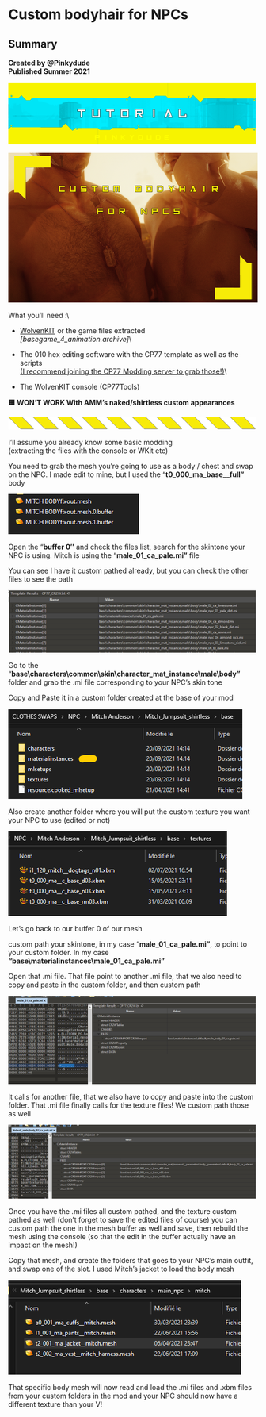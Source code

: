 # Custom bodyhair for NPCs

## Summary <a href="#summary" id="summary"></a>

**Created by @Pinkydude**\
**Published Summer 2021**

![](<../../.gitbook/assets/0 (1)>)

![](<../../.gitbook/assets/1 (1)>)

What you’ll need :\


* [WolvenKIT](https://github.com/WolvenKit/WolvenKit/releases) or the game files extracted\
  _\[basegame\_4\_animation.archive]_\

* The 010 hex editing software with the CP77 template as well as the scripts\
  [(I recommend joining the CP77 Modding server to grab those!)](https://discord.gg/fvNFPhJh8h)\

* The WolvenKIT console (CP77Tools)

**🟨 WON’T WORK With AMM’s naked/shirtless custom appearances**

![](<../../.gitbook/assets/2 (1) (2)>)

I’ll assume you already know some basic modding\
(extracting the files with the console or WKit etc)

You need to grab the mesh you’re going to use as a body / chest and swap on the NPC. I made edit to mine, but I used the “**t0\_000\_ma\_base\_\_full”** body

![](<../../.gitbook/assets/3 (1)>)

Open the “**buffer 0″** and check the files list, search for the skintone your NPC is using. Mitch is using the “**male\_01\_ca\_pale.mi”** file

You can see I have it custom pathed already, but you can check the other files to see the path

![](<../../.gitbook/assets/4 (2)>)

Go to the “**base\characters\common\skin\character\_mat\_instance\male\body”** folder and grab the .mi file corresponding to your NPC’s skin tone

Copy and Paste it in a custom folder created at the base of your mod

![](<../../.gitbook/assets/5 (1)>)

Also create another folder where you will put the custom texture you want your NPC to use (edited or not)

![](<../../.gitbook/assets/6 (2)>)

Let’s go back to our buffer 0 of our mesh

custom path your skintone, in my case “**male\_01\_ca\_pale.mi”**, to point to your custom folder. In my case **“base\materialinstances\male\_01\_ca\_pale.mi”**

Open that .mi file. That file point to another .mi file, that we also need to copy and paste in the custom folder, and then custom path

![](../../.gitbook/assets/7)

It calls for another file, that we also have to copy and paste into the custom folder. That .mi file finally calls for the texture files! We custom path those as well

![](../../.gitbook/assets/8)

Once you have the .mi files all custom pathed, and the texture custom pathed as well (don’t forget to save the edited files of course) you can custom path the one in the mesh buffer as well and save, then rebuild the mesh using the console (so that the edit in the buffer actually have an impact on the mesh!)

Copy that mesh, and create the folders that goes to your NPC’s main outfit, and swap one of the slot. I used Mitch’s jacket to load the body mesh

![](../../.gitbook/assets/9)

That specific body mesh will now read and load the .mi files and .xbm files from your custom folders in the mod and your NPC should now have a different texture than your V!
